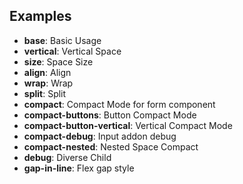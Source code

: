 ## Examples

- **base**: Basic Usage
- **vertical**: Vertical Space
- **size**: Space Size
- **align**: Align
- **wrap**: Wrap
- **split**: Split
- **compact**: Compact Mode for form component
- **compact-buttons**: Button Compact Mode
- **compact-button-vertical**: Vertical Compact Mode
- **compact-debug**: Input addon debug
- **compact-nested**: Nested Space Compact
- **debug**: Diverse Child
- **gap-in-line**: Flex gap style
